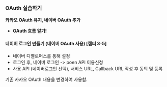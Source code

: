 ### OAuth 실습하기

**카카오 OAuth 유지, 네이버 OAuth 추가**

- **OAuth 흐름 알기!**

#### 네이버 로그인 만들기 (네이버 OAuth 사용) [캡터 3-5]

- 네이버 디벨로퍼스를 통해 설정
- 로그인 후, 네이버 로그인 -> poen API 이용신청
- 사용 API (네이버로그인 선택), 서비스 URL, Callback URL 작성 후 동의 및 등록

기존 카카오 OAuth 내용을 변경하여 사용함.

